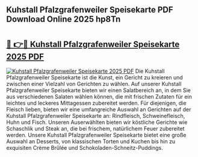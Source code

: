 ## Kuhstall Pfalzgrafenweiler Speisekarte PDF Download Online 2025 hp8Tn

# <h2><a href="http://gccl59.nevu.top/?p=Kuhstall+Pfalzgrafenweiler+Speisekarte">🔗 👉🔴 Kuhstall Pfalzgrafenweiler Speisekarte 2025 PDF</a></h2>

[![Kuhstall Pfalzgrafenweiler Speisekarte 2025 PDF](https://i.imgur.com/dBaPXMq.png)](http://gccl59.nevu.top/?p=Kuhstall+Pfalzgrafenweiler+Speisekarte)
Die Kuhstall Pfalzgrafenweiler Speisekarte ist die Kunst, ein Gericht zu kreieren und zwischen einer Vielzahl von Gerichten zu wählen. Auf unserer Kuhstall Pfalzgrafenweiler Speisekarte bieten wir einen Salatbereich an, in dem Sie aus verschiedenen Salaten wählen können, die mit frischen Zutaten für ein leichtes und leckeres Mittagessen zubereitet werden. Für diejenigen, die Fleisch lieben, bieten wir eine umfangreiche Auswahl an Gerichten auf der Kuhstall Pfalzgrafenweiler Speisekarte an: Rindfleisch, Schweinefleisch, Huhn und Fisch. Unseren Auserwählten bieten wir köstliche Gerichte wie Schaschlik und Steak an, die bei frischem, natürlichem Feuer zubereitet werden. Unsere Kuhstall Pfalzgrafenweiler Speisekarte bietet eine große Auswahl an Desserts, von klassischen Torten und Kuchen bis hin zu exquisiten Crème Brûlée und Schokoladen-Schneitz-Puddings.
